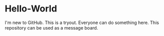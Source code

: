 # Hello-World
I'm new to GitHub. This is a tryout. Everyone can do something here. This repository can be used as a message board.

